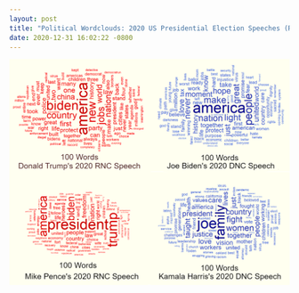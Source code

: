 ```yaml
---
layout: post
title: "Political Wordclouds: 2020 US Presidential Election Speeches (R)"
date: 2020-12-31 16:02:22 -0800
---
```



![Political Wordclouds: 2020 US Presidential Election Speeches](\images\AllCampaignClouds.png "Political Wordclouds: 2020 US Presidential Election Speeches")

